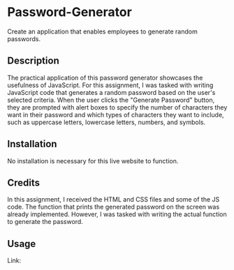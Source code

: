 # Password-Generator
Create an application that enables employees to generate random passwords.
## Description
The practical application of this password generator showcases the usefulness of JavaScript. For this assignment, I was tasked with writing JavaScript code that generates a random password based on the user's selected criteria. When the user clicks the "Generate Password" button, they are prompted with alert boxes to specify the number of characters they want in their password and which types of characters they want to include, such as uppercase letters, lowercase letters, numbers, and symbols.
## Installation
No installation is necessary for this live website to function.
## Credits
In this assignment, I received the HTML and CSS files and some of the JS code. The function that prints the generated password on the screen was already implemented. However, I was tasked with writing the actual function to generate the password.
## Usage
Link:
